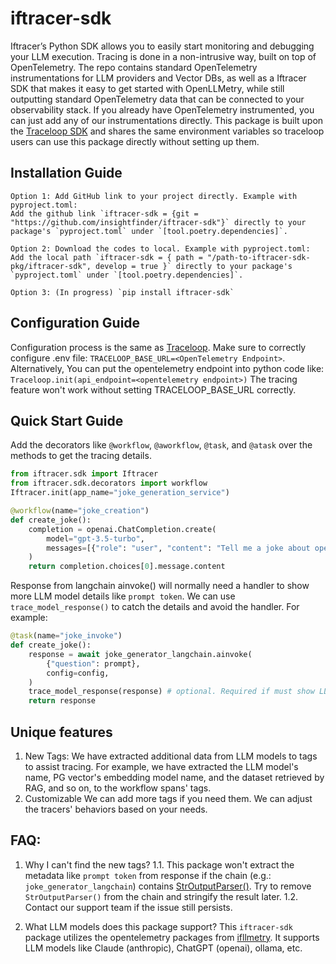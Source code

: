 # iftracer-sdk

Iftracer’s Python SDK allows you to easily start monitoring and debugging your LLM execution. Tracing is done in a non-intrusive way, built on top of OpenTelemetry. The repo contains standard OpenTelemetry instrumentations for LLM providers and Vector DBs, as well as a Iftracer SDK that makes it easy to get started with OpenLLMetry, while still outputting standard OpenTelemetry data that can be connected to your observability stack. If you already have OpenTelemetry instrumented, you can just add any of our instrumentations directly. This package is built upon the [Traceloop SDK](https://github.com/traceloop/openllmetry/tree/main/packages/traceloop-sdk/traceloop/sdk) and shares the same environment variables so traceloop users can use this package directly without setting up them.

## Installation Guide

```
Option 1: Add GitHub link to your project directly. Example with pyproject.toml: 
Add the github link `iftracer-sdk = {git = "https://github.com/insightfinder/iftracer-sdk"}` directly to your package's `pyproject.toml` under `[tool.poetry.dependencies]`.

Option 2: Download the codes to local. Example with pyproject.toml: 
Add the local path `iftracer-sdk = { path = "/path-to-iftracer-sdk-pkg/iftracer-sdk", develop = true }` directly to your package's `pyproject.toml` under `[tool.poetry.dependencies]`.

Option 3: (In progress) `pip install iftracer-sdk`
```
## Configuration Guide
Configuration process is the same as [Traceloop](https://www.traceloop.com/docs/openllmetry/configuration).
Make sure to correctly configure .env file: `TRACELOOP_BASE_URL=<OpenTelemetry Endpoint>`.
Alternatively, You can put the opentelemetry endpoint into python code like: `Traceloop.init(api_endpoint=<opentelemetry endpoint>)`
The tracing feature won't work without setting TRACELOOP_BASE_URL correctly.

## Quick Start Guide
Add the decorators like `@workflow`, `@aworkflow`, `@task`, and `@atask` over the methods to get the tracing details.

```python
from iftracer.sdk import Iftracer 
from iftracer.sdk.decorators import workflow
Iftracer.init(app_name="joke_generation_service")

@workflow(name="joke_creation")
def create_joke():
    completion = openai.ChatCompletion.create(
        model="gpt-3.5-turbo",
        messages=[{"role": "user", "content": "Tell me a joke about opentelemetry"}],
    )
    return completion.choices[0].message.content
```

Response from langchain ainvoke() will normally need a handler to show more LLM model details like `prompt token`. We can use `trace_model_response()` to catch the details and avoid the handler. For example:
```python
@task(name="joke_invoke")
def create_joke():
    response = await joke_generator_langchain.ainvoke(
        {"question": prompt},
        config=config,
    )
    trace_model_response(response) # optional. Required if must show LLM model details.
    return response
```


## Unique features
1. New Tags: 
We have extracted additional data from LLM models to tags to assist tracing.
For example, we have extracted the LLM model's name, PG vector's embedding model name, and the dataset retrieved by RAG, and so on, to the workflow spans' tags. 
2. Customizable 
We can add more tags if you need them. We can adjust the tracers' behaviors based on your needs.


## FAQ:
1. Why I can't find the new tags?
1.1. This package won't extract the metadata like `prompt token` from response if the chain (e.g.: `joke_generator_langchain`) contains [StrOutputParser()](https://api.python.langchain.com/en/latest/output_parsers/langchain_core.output_parsers.string.StrOutputParser.html). Try to remove `StrOutputParser()` from the chain and stringify the result later. 
1.2. Contact our support team if the issue still persists.

2. What LLM models does this package support?
This `iftracer-sdk` package utilizes the opentelemetry packages from [ifllmetry](https://github.com/insightfinder/ifllmetry). It supports LLM models like Claude (anthropic), ChatGPT (openai), ollama, etc.
